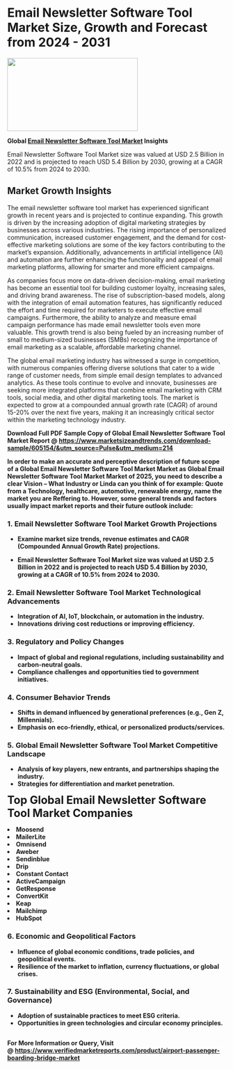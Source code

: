 <H1>Email Newsletter Software Tool Market Size, Growth and Forecast from 2024 - 2031</H1><img class="aligncenter size-medium wp-image-584254" src="https://thirdeyenews.in/wp-content/uploads/2024/09/Global-Market-Research-300x168.jpeg" alt="" width="300" height="168" /><p><strong>Global&nbsp;<a href="https://www.marketsizeandtrends.com/download-sample/605154/&amp;utm_source=Pulse&amp;utm_medium=214">Email Newsletter Software Tool Market</a> Insights</strong></p><p>Email Newsletter Software Tool Market size was valued at USD 2.5 Billion in 2022 and is projected to reach USD 5.4 Billion by 2030, growing at a CAGR of 10.5% from 2024 to 2030.</p><p><h2>Market Growth Insights</h2> <p>The email newsletter software tool market has experienced significant growth in recent years and is projected to continue expanding. This growth is driven by the increasing adoption of digital marketing strategies by businesses across various industries. The rising importance of personalized communication, increased customer engagement, and the demand for cost-effective marketing solutions are some of the key factors contributing to the market’s expansion. Additionally, advancements in artificial intelligence (AI) and automation are further enhancing the functionality and appeal of email marketing platforms, allowing for smarter and more efficient campaigns.</p> <p><strong></strong></p> <p>As companies focus more on data-driven decision-making, email marketing has become an essential tool for building customer loyalty, increasing sales, and driving brand awareness. The rise of subscription-based models, along with the integration of email automation features, has significantly reduced the effort and time required for marketers to execute effective email campaigns. Furthermore, the ability to analyze and measure email campaign performance has made email newsletter tools even more valuable. This growth trend is also being fueled by an increasing number of small to medium-sized businesses (SMBs) recognizing the importance of email marketing as a scalable, affordable marketing channel.</p> <p>The global email marketing industry has witnessed a surge in competition, with numerous companies offering diverse solutions that cater to a wide range of customer needs, from simple email design templates to advanced analytics. As these tools continue to evolve and innovate, businesses are seeking more integrated platforms that combine email marketing with CRM tools, social media, and other digital marketing tools. The market is expected to grow at a compounded annual growth rate (CAGR) of around 15-20% over the next five years, making it an increasingly critical sector within the marketing technology industry.</p> <p><strong></p><p><span class=""><strong>Download Full PDF Sample Copy of Global Email Newsletter Software Tool Market Report</strong> @ <a href="https://www.marketsizeandtrends.com/download-sample/605154/&amp;utm_source=Pulse&amp;utm_medium=214" target="_blank">https://www.marketsizeandtrends.com/download-sample/605154/&amp;utm_source=Pulse&amp;utm_medium=214</a></span></p><p>In order to make an accurate and perceptive description of future scope of a Global&nbsp;Email Newsletter Software Tool Market Market as Global&nbsp;Email Newsletter Software Tool Market Market of 2025, you need to describe a clear Vision &ndash; What Industry or Linda can you think of for example: Quote from a Technology, healthcare, automotive, renewable energy, name the market you are Reffering to. However, some general trends and factors usually impact market reports and their future outlook include:</p><h3>1.&nbsp;<strong>Email Newsletter Software Tool Market Growth Projections</strong></h3><ul><li>Examine market size trends, revenue estimates and CAGR (Compounded Annual Growth Rate) projections.</li><li><p>Email Newsletter Software Tool Market size was valued at USD 2.5 Billion in 2022 and is projected to reach USD 5.4 Billion by 2030, growing at a CAGR of 10.5% from 2024 to 2030.</p></li></ul><h3>2.&nbsp;<strong>Email Newsletter Software Tool Market Technological Advancements</strong></h3><ul><li>Integration of AI, IoT, blockchain, or automation in the industry.</li><li>Innovations driving cost reductions or improving efficiency.</li></ul><h3>3.&nbsp;<strong>Regulatory and Policy Changes</strong></h3><ul><li>Impact of global and regional regulations, including sustainability and carbon-neutral goals.</li><li>Compliance challenges and opportunities tied to government initiatives.</li></ul><h3>4.&nbsp;<strong>Consumer Behavior Trends</strong></h3><ul><li>Shifts in demand influenced by generational preferences (e.g., Gen Z, Millennials).</li><li>Emphasis on eco-friendly, ethical, or personalized products/services.</li></ul><h3>5.&nbsp;<strong>Global Email Newsletter Software Tool Market Competitive Landscape</strong></h3><ul><li>Analysis of key players, new entrants, and partnerships shaping the industry.</li><li>Strategies for differentiation and market penetration.</li></ul><p data-pm-slice="1 1 []"><span style="color: inherit; font-family: inherit; font-size: 25px;">Top Global Email Newsletter Software Tool Market Companies</span></p><div class="" data-test-id=""><p><li>Moosend</li><li> MailerLite</li><li> Omnisend</li><li> Aweber</li><li> Sendinblue</li><li> Drip</li><li> Constant Contact</li><li> ActiveCampaign</li><li> GetResponse</li><li> ConvertKit</li><li> Keap</li><li> Mailchimp</li><li> HubSpot</li></p></div><h3>6.&nbsp;<strong>Economic and Geopolitical Factors</strong></h3><ul><li>Influence of global economic conditions, trade policies, and geopolitical events.</li><li>Resilience of the market to inflation, currency fluctuations, or global crises.</li></ul><h3>7.&nbsp;<strong>Sustainability and ESG (Environmental, Social, and Governance)</strong></h3><ul><li>Adoption of sustainable practices to meet ESG criteria.</li><li>Opportunities in green technologies and circular economy principles.</li></ul><h2><strong style="font-size: 14px;">For More Information or Query, Visit @&nbsp;</strong><a style="background-color: #ffffff; font-size: 14px;" href="https://www.marketsizeandtrends.com/report/email-newsletter-software-tool-market/" target="_blank">https://www.verifiedmarketreports.com/product/airport-passenger-boarding-bridge-market</a></h2>
